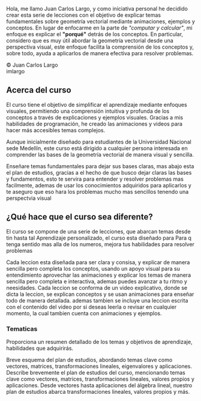 <!--
---

# Nombre del curso

## Sumérgete en conferencias en video interactivas, aborda problemas desafiantes y construye una base sólida en el dominio de las matemáticas.

### By: imlargo

--- 
-->

Hola, me llamo Juan Carlos Largo, y como iniciativa personal he decidido crear esta serie de lecciones con el objetivo de explicar temas fundamentales sobre geometría vectorial mediante animaciones, ejemplos y conceptos. En lugar de enfocarme en la parte de _"computar y calcular"_, mi enfoque es explicar el **"porqué"** detrás de los conceptos. En particular, considero que es muy útil abordar la geometría vectorial desde una perspectiva visual, este enfoque facilita la comprensión de los conceptos y, sobre todo, ayuda a aplicarlos de manera efectiva para resolver problemas.

<footer class="container d-flex flex-wrap justify-content-center align-items-center py-3 my-4 gap-4 my-footer">
    <span class="">© Juan Carlos Largo</span>
    <div class="vr"></div>
    <span class=" mx-5">imlargo</span>
    <div class="vr"></div>
    <a class="" href="https://www.instagram.com/imlargo" target="_blank">
        <i class="bi bi-instagram my-icon"></i>
    </a>
    <div class="vr"></div>
    <a class="" href="https://github.com/imlargo" target="_blank">
        <i class="bi bi-github my-icon"></i>
    </a>
    <div class="vr"></div>
    <a class="" href="https://www.linkedin.com/in/imlargo" target="_blank">
        <i class="bi bi-linkedin my-icon"></i>
    </a>
</footer>

## Acerca del curso

El curso tiene el objetivo de simplificar el aprendizaje mediante enfoques visuales, permitiendo una comprensión intuitiva y profunda de los conceptos a través de explicaciones y ejemplos visuales. Gracias a mis habilidades de programación, he creado las animaciones y videos para hacer más accesibles temas complejos. 

Aunque inicialmente diseñado para estudiantes de la Universidad Nacional sede Medellín, este curso está dirigido a cualquier persona interesada en comprender las bases de la geometría vectorial de manera visual y sencilla.

Enseñare temas fundamentales para dejar sus bases claras, mas abajo esta el plan de estudios, gracias a el hecho de que busco dejar claras las bases y fundamentos, esto te servira para entender y resolver problemas mas facilmente, ademas de usar los conocimientos adquiridos para aplicarlos y te aseguro que eso hara los problemas mucho mas sencillos tenendo una perspectvia visual

## ¿Qué hace que el curso sea diferente?

El curso se compone de una serie de lecciones, que abarcan temas desde tin hasta tal Aprendizaje personalizado, el curso esta diseñado para Para q tenga sentido mas alla de los numeros, mejora tus habilidades para resolver problemas

Cada leccion esta diseñada para ser clara y consisa, y explicar de manera sencilla pero completa los conceptos, usando un apoyo visual para su entendimiento aprovechar las animaciones y explicar los temas de manera sencilla pero completa e interactiva, ademas puedes avanzar a tu ritmo y neesidades. Cada leccion se conforma de un video explicativo, donde se dicta la leccion, se explican conceptos y se usan animaciones para enseñar todo de manera detallada. ademas tambien se incluye una leccion escrita con el contenido del video por si deseas leerla o revisar en cualquier momento, la cual tambien cuenta con animaciones y ejemplos.

<!-- Breve presentación del equipo docente, resaltando su experiencia y dedicación a la enseñanza de álgebra lineal. Resalta tus calificaciones y experiencia en la enseñanza del álgebra lineal, mostrando tu experiencia y construyendo confianza con posibles estudiantes.
-->

### Tematicas

Proporciona un resumen detallado de los temas y objetivos de aprendizaje, habilidades que adquirirás.

Breve esquema del plan de estudios, abordando temas clave como vectores, matrices, transformaciones lineales, eigenvalores y aplicaciones.
Describe brevemente el plan de estudios del curso, mencionando temas clave como 
vectores, matrices, transformaciones lineales, valores propios y aplicaciones.
Desde vectores hasta aplicaciones del álgebra lineal, nuestro plan de estudios abarca transformaciones lineales, valores propios y más.

<!-- 


### Prueba gratis?


### Otros:

**Preguntas Frecuentes (FAQ)**
Aborda preocupaciones comunes sobre el formato del curso, nivel de dificultad, requisitos previos, etc.

¡Espero que esto te sea de ayuda! No dudes en preguntar si tienes más preguntas o necesitas sugerencias más específicas para tu contenido."


¿Tienes preguntas sobre el curso? Consulta nuestras respuestas a las preguntas más frecuentes.

**Blog?**
Comparte contenido atractivo relacionado con aplicaciones de álgebra lineal, noticias e historias inspiradoras.
Publicaciones relacionadas con aplicaciones de álgebra lineal, noticias y experiencias inspiradoras.
Explora nuestro blog para obtener contenido relacionado con aplicaciones de álgebra lineal, noticias y experiencias inspiradoras.

**Testimonios**

Incluye citas o videos cortos de estudiantes satisfechos elogiando la efectividad e impacto del curso.

"Este curso transformó por completo mi comprensión del álgebra lineal. ¡Ahora puedo aplicarlo a mis proyectos de ciencia de datos con confianza!" - John Smith, Analista de Datos.









---

### Tips:

- Utiliza un diseño limpio e intuitivo con colores y fuentes de marca consistentes. Al incorporar estos elementos en tu página de inicio, puedes crear una presencia en línea convincente e informativa para tu curso de álgebra lineal, atrayendo a posibles estudiantes y aumentando tus inscripciones.

- Visuales: Usa iconos, ilustraciones o fragmentos de animación cortos para mejorar la legibilidad y hacer que la información sea más atractiva.

- Utiliza un lenguaje claro y conciso, evitando jerga técnica siempre que sea posible.
Mantén la información atractiva y visualmente agradable.

Enfócate en los beneficios y el valor que tu curso ofrece a los posibles estudiantes.
Facilita a los usuarios tomar acción y obtener más información.

Imagen/Video Destacado: Capta la atención con una imagen o video visualmente atractivo que muestre la belleza y relevancia del álgebra lineal. Piensa en gráficos, animaciones en 3D o aplicaciones del mundo real como gráficos por computadora o simulaciones de ingeniería.

### Estructura

**Llamado a la Acción:**
Muestra de manera prominente un botón claro de llamado a la acción (CTA), como "Inscríbete Ahora", "Más Información" o "Obtén una Prueba Gratis". Utiliza colores contrastantes para que destaque.
Considera ofrecer un descuento o bonificación por tiempo limitado para incentivar la acción inmediata.
Contenido Adicional: Crea un sentido de urgencia y promueve la inscripción.

Botón claro y prominente: Facilita a los usuarios inscribirse o obtener más información. Ejemplos: "¡Comienza tu prueba gratuita!", "¡Inscríbete ahora!" o "¡Obtén tu plan de estudios!".
Oferta por tiempo limitado o descuento: Crea un sentido de urgencia y promueve la inscripción.
¡Comienza tu prueba gratuita ahora y desbloquea el potencial del álgebra lineal en tu carrera!
Inscríbete antes del [fecha] y obtén un [porcentaje] de descuento en la matrícula.

**Módulo de vista previa gratuito:** Ofrece una muestra del contenido de tu curso con una lección gratuita o video de muestra.

Utiliza un lenguaje claro y conciso, evitando jerga técnica siempre que sea posible.
Mantén la información atractiva y visualmente agradable.
Enfócate en los beneficios y el valor que tu curso ofrece a los posibles estudiantes.
Facilita a los usuarios tomar acción y obtener más información.
Siguiendo esta estructura e incorporando un contenido convincente, puedes crear una página de inicio que atraiga eficazmente a posibles estudiantes a tu sitio web del curso de álgebra lineal.

Viñetas claras y concisas: Enumera las características y beneficios clave de tu curso. Ejemplos: "Módulos de aprendizaje interactivos con explicaciones multimedia", "Rutas de aprendizaje personalizadas con cuestionarios adaptativos", "Conferencias en video lideradas por expertos y sesiones de preguntas y respuestas en vivo", "Estudios de casos del mundo real y aprendizaje basado en proyectos", "Orientación profesional y conexiones industriales."
Visuales: Usa iconos, ilustraciones o fragmentos de animación cortos para mejorar la legibilidad y hacer que la información sea más atractiva.

Mantén el texto de la página de inicio conciso y escaneable. Apunta a una comunicación clara y destaca la propuesta de valor de tu curso.

-->